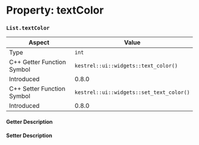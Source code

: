 
# Property: textColor
### `List.textColor`

| Aspect | Value |
| --- | --- |
| Type | `int` |
| C++ Getter Function Symbol | `kestrel::ui::widgets::text_color()` |
| Introduced | 0.8.0 |
| C++ Setter Function Symbol | `kestrel::ui::widgets::set_text_color()` |
| Introduced | 0.8.0 |

#### Getter Description

#### Setter Description

